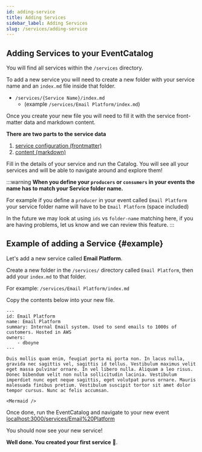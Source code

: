 ```yaml
---
id: adding-service
title: Adding Services
sidebar_label: Adding Services
slug: /services/adding-service
---
```


## Adding Services to your EventCatalog

You will find all services within the `/services` directory.

To add a new service you will need to create a new folder with your service name and an `index.md` file inside that folder.

- `/services/{Service Name}/index.md` 
  - (example `/services/Email Platform/index.md`)

Once you create your new file you will need to fill it with the service front-matter data and markdown content. 

**There are two parts to the service data**

1. [service configuration (frontmatter)](/docs/api/event-frontmatter)
2. [content (markdown)](#example)

Fill in the details of your service and run the Catalog. You will see all your services and will be able to navigate around and explore them!

:::warning
**When you define your `producers` or `consumers` in your events the name has to match your Service folder name.**

For example if you define a `producer` in your event called `Email Platform` your service folder name will have to be `Email Platform` (space included)

In the future we may look at using `ids` vs `folder-name` matching here, if you are having problems, let us know and we can review this feature.
:::


## Example of adding a Service {#example}

Let's add a new service called **Email Platform**.

Create a new folder in the `/services/` directory called `Email Platform`, then add your `index.md` to that folder.

For example: `/services/Email Platform/index.md`

Copy the contents below into your new file.

```mdx title="/services/Email Platform/index.md"
---
id: Email Platform
name: Email Platform
summary: Internal Email system. Used to send emails to 1000s of customers. Hosted in AWS
owners:
    - dboyne
---

Duis mollis quam enim, feugiat porta mi porta non. In lacus nulla, gravida nec sagittis vel, sagittis id tellus. Vestibulum maximus velit eget massa pulvinar ornare. In vel libero nulla. Aliquam a leo risus. Donec bibendum velit non nulla sollicitudin lacinia. Vestibulum imperdiet nunc eget neque sagittis, eget volutpat purus ornare. Mauris malesuada finibus pretium. Vestibulum suscipit tortor sit amet dolor tempor cursus. Nunc ac felis accumsan.

<Mermaid />

```

Once done, run the EventCatalog and navigate to your new event [localhost:3000/services/Email%20Platform](http://localhost:3000/services/Email%20Platform)

You should now see your new service!

**Well done. You created your first service** 🎉.
